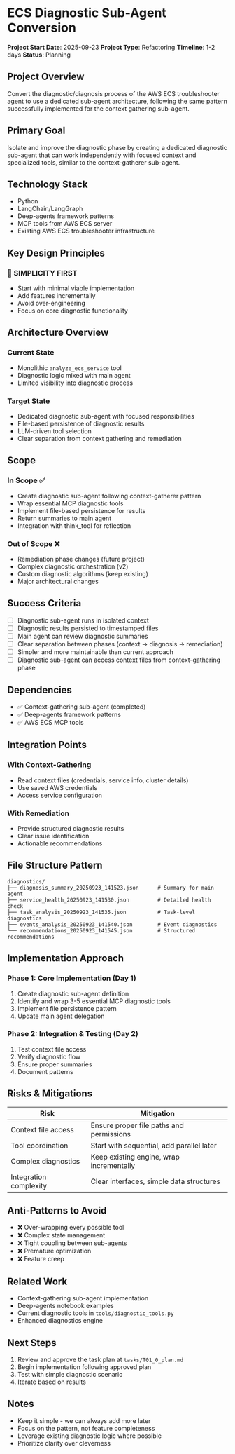 # ECS Diagnostic Sub-Agent Conversion

**Project Start Date**: 2025-09-23
**Project Type**: Refactoring
**Timeline**: 1-2 days
**Status**: Planning

## Project Overview

Convert the diagnostic/diagnosis process of the AWS ECS troubleshooter agent to use a dedicated sub-agent architecture, following the same pattern successfully implemented for the context gathering sub-agent.

## Primary Goal

Isolate and improve the diagnostic phase by creating a dedicated diagnostic sub-agent that can work independently with focused context and specialized tools, similar to the context-gatherer sub-agent.

## Technology Stack

- Python
- LangChain/LangGraph
- Deep-agents framework patterns
- MCP tools from AWS ECS server
- Existing AWS ECS troubleshooter infrastructure

## Key Design Principles

### 🎯 SIMPLICITY FIRST
- Start with minimal viable implementation
- Add features incrementally
- Avoid over-engineering
- Focus on core diagnostic functionality

## Architecture Overview

### Current State
- Monolithic `analyze_ecs_service` tool
- Diagnostic logic mixed with main agent
- Limited visibility into diagnostic process

### Target State
- Dedicated diagnostic sub-agent with focused responsibilities
- File-based persistence of diagnostic results
- LLM-driven tool selection
- Clear separation from context gathering and remediation

## Scope

### In Scope ✅
- Create diagnostic sub-agent following context-gatherer pattern
- Wrap essential MCP diagnostic tools
- Implement file-based persistence for results
- Return summaries to main agent
- Integration with think_tool for reflection

### Out of Scope ❌
- Remediation phase changes (future project)
- Complex diagnostic orchestration (v2)
- Custom diagnostic algorithms (keep existing)
- Major architectural changes

## Success Criteria

- [ ] Diagnostic sub-agent runs in isolated context
- [ ] Diagnostic results persisted to timestamped files
- [ ] Main agent can review diagnostic summaries
- [ ] Clear separation between phases (context → diagnosis → remediation)
- [ ] Simpler and more maintainable than current approach
- [ ] Diagnostic sub-agent can access context files from context-gathering phase

## Dependencies

- ✅ Context-gathering sub-agent (completed)
- ✅ Deep-agents framework patterns
- ✅ AWS ECS MCP tools

## Integration Points

### With Context-Gathering
- Read context files (credentials, service info, cluster details)
- Use saved AWS credentials
- Access service configuration

### With Remediation
- Provide structured diagnostic results
- Clear issue identification
- Actionable recommendations

## File Structure Pattern

```
diagnostics/
├── diagnosis_summary_20250923_141523.json      # Summary for main agent
├── service_health_20250923_141530.json         # Detailed health check
├── task_analysis_20250923_141535.json          # Task-level diagnostics
├── events_analysis_20250923_141540.json        # Event diagnostics
└── recommendations_20250923_141545.json        # Structured recommendations
```

## Implementation Approach

### Phase 1: Core Implementation (Day 1)
1. Create diagnostic sub-agent definition
2. Identify and wrap 3-5 essential MCP diagnostic tools
3. Implement file persistence pattern
4. Update main agent delegation

### Phase 2: Integration & Testing (Day 2)
1. Test context file access
2. Verify diagnostic flow
3. Ensure proper summaries
4. Document patterns

## Risks & Mitigations

| Risk | Mitigation |
|------|------------|
| Context file access | Ensure proper file paths and permissions |
| Tool coordination | Start with sequential, add parallel later |
| Complex diagnostics | Keep existing engine, wrap incrementally |
| Integration complexity | Clear interfaces, simple data structures |

## Anti-Patterns to Avoid

- ❌ Over-wrapping every possible tool
- ❌ Complex state management
- ❌ Tight coupling between sub-agents
- ❌ Premature optimization
- ❌ Feature creep

## Related Work

- Context-gathering sub-agent implementation
- Deep-agents notebook examples
- Current diagnostic tools in `tools/diagnostic_tools.py`
- Enhanced diagnostics engine

## Next Steps

1. Review and approve the task plan at `tasks/T01_0_plan.md`
2. Begin implementation following approved plan
3. Test with simple diagnostic scenario
4. Iterate based on results

## Notes

- Keep it simple - we can always add more later
- Focus on the pattern, not feature completeness
- Leverage existing diagnostic logic where possible
- Prioritize clarity over cleverness
